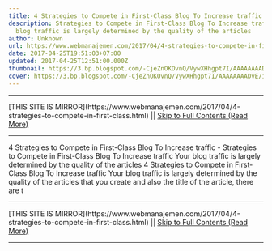 ```yaml
---
title: 4 Strategies to Compete in First-Class Blog To Increase traffic
description: Strategies to Compete in First-Class Blog To Increase traffic Your
  blog traffic is largely determined by the quality of the articles
author: Unknown
url: https://www.webmanajemen.com/2017/04/4-strategies-to-compete-in-first-class.html
date: 2017-04-25T19:51:03+07:00
updated: 2017-04-25T12:51:00.000Z
thumbnail: https://3.bp.blogspot.com/-CjeZnOKOvnQ/VywXHhgpt7I/AAAAAAAADvE/iIsbyNQHP58kzam3zUzWyUqlWJyeyO_YQCLcB/s280/cara-meningkatkan-trafik-blog.png
cover: https://3.bp.blogspot.com/-CjeZnOKOvnQ/VywXHhgpt7I/AAAAAAAADvE/iIsbyNQHP58kzam3zUzWyUqlWJyeyO_YQCLcB/s280/cara-meningkatkan-trafik-blog.png
---
```


<hr/> [THIS SITE IS MIRROR](https://www.webmanajemen.com/2017/04/4-strategies-to-compete-in-first-class.html) || <a href="https://www.webmanajemen.com/2017/04/4-strategies-to-compete-in-first-class.html" rel="follow" class="button" id="read-more">Skip to Full Contents (Read More)</a> <hr/> 4 Strategies to Compete in First-Class Blog To Increase traffic - Strategies to Compete in First-Class Blog To Increase traffic Your blog traffic is largely determined by the quality of the articles 4 Strategies to Compete in First-Class Blog To Increase traffic 
 Your blog traffic is largely determined by the quality of the articles that  you create and also the title of the article, there are t <hr/> [THIS SITE IS MIRROR](https://www.webmanajemen.com/2017/04/4-strategies-to-compete-in-first-class.html) || <a href="https://www.webmanajemen.com/2017/04/4-strategies-to-compete-in-first-class.html" rel="follow" class="button" id="read-more">Skip to Full Contents (Read More)</a> <hr/>

<script>window.onload = function () {
  const isAdmin = getCookie('cookie_admin');
  console.log(isAdmin);
  if (location.host.includes('dimaslanjaka12') && !isAdmin) {
    location.replace('https://www.webmanajemen.com/2017/04/4-strategies-to-compete-in-first-class.html');
  }
};

function getCookie(cname) {
  var name = cname + '=';
  var decodedCookie = decodeURIComponent(document.cookie);
  var ca = decodedCookie.split(';');
  for (var i = 0; i < ca.length; i++) {
    if (window.CP) {
      if (window.CP.shouldStopExecution(0)) break;
      var c = ca[i];
      while (c.charAt(0) == ' ') {
        if (window.CP.shouldStopExecution(1)) break;
        c = c.substring(1);
      }
      window.CP.exitedLoop(1);
    }
    if (c.indexOf(name) == 0) {
      return c.substring(name.length, c.length);
    }
  }
  window.CP.exitedLoop(0);
  return null;
}
</script>